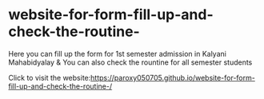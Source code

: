 # website-for-form-fill-up-and-check-the-routine-
Here you can fill up the form for 1st semester admission in Kalyani Mahabidyalay & You can also check the rountine for all semester students



Click to visit the website:https://paroxy050705.github.io/website-for-form-fill-up-and-check-the-routine-/
